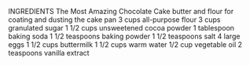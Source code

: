 INGREDIENTS
The Most Amazing Chocolate Cake
butter and flour for coating and dusting the cake pan
3 cups all-purpose flour
3 cups granulated sugar
1 1/2 cups unsweetened cocoa powder
1 tablespoon baking soda
1 1/2 teaspoons baking powder
1 1/2 teaspoons salt
4 large eggs
1 1/2 cups buttermilk
1 1/2 cups warm water
1/2 cup vegetable oil
2 teaspoons vanilla extract